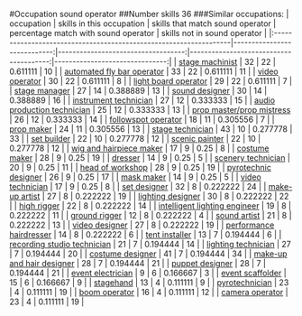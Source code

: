 #Occupation sound operator
##Number skills 36
###Similar occupations:
| occupation                                                        |   skills in this occupation |   skills that match sound operator |   percentage match with sound operator |   skills not in sound operator |
|:------------------------------------------------------------------|----------------------------:|-----------------------------------:|---------------------------------------:|-------------------------------:|
| [stage machinist](stage_machinist.md)                             |                          32 |                                 22 |                               0.611111 |                             10 |
| [automated fly bar operator](automated_fly_bar_operator.md)       |                          33 |                                 22 |                               0.611111 |                             11 |
| [video operator](video_operator.md)                               |                          30 |                                 22 |                               0.611111 |                              8 |
| [light board operator](light_board_operator.md)                   |                          29 |                                 22 |                               0.611111 |                              7 |
| [stage manager](stage_manager.md)                                 |                          27 |                                 14 |                               0.388889 |                             13 |
| [sound designer](sound_designer.md)                               |                          30 |                                 14 |                               0.388889 |                             16 |
| [instrument technician](instrument_technician.md)                 |                          27 |                                 12 |                               0.333333 |                             15 |
| [audio production technician](audio_production_technician.md)     |                          25 |                                 12 |                               0.333333 |                             13 |
| [prop master/prop mistress](prop_master-prop_mistress.md)         |                          26 |                                 12 |                               0.333333 |                             14 |
| [followspot operator](followspot_operator.md)                     |                          18 |                                 11 |                               0.305556 |                              7 |
| [prop maker](prop_maker.md)                                       |                          24 |                                 11 |                               0.305556 |                             13 |
| [stage technician](stage_technician.md)                           |                          43 |                                 10 |                               0.277778 |                             33 |
| [set builder](set_builder.md)                                     |                          22 |                                 10 |                               0.277778 |                             12 |
| [scenic painter](scenic_painter.md)                               |                          22 |                                 10 |                               0.277778 |                             12 |
| [wig and hairpiece maker](wig_and_hairpiece_maker.md)             |                          17 |                                  9 |                               0.25     |                              8 |
| [costume maker](costume_maker.md)                                 |                          28 |                                  9 |                               0.25     |                             19 |
| [dresser](dresser.md)                                             |                          14 |                                  9 |                               0.25     |                              5 |
| [scenery technician](scenery_technician.md)                       |                          20 |                                  9 |                               0.25     |                             11 |
| [head of workshop](head_of_workshop.md)                           |                          28 |                                  9 |                               0.25     |                             19 |
| [pyrotechnic designer](pyrotechnic_designer.md)                   |                          26 |                                  9 |                               0.25     |                             17 |
| [mask maker](mask_maker.md)                                       |                          14 |                                  9 |                               0.25     |                              5 |
| [video technician](video_technician.md)                           |                          17 |                                  9 |                               0.25     |                              8 |
| [set designer](set_designer.md)                                   |                          32 |                                  8 |                               0.222222 |                             24 |
| [make-up artist](make-up_artist.md)                               |                          27 |                                  8 |                               0.222222 |                             19 |
| [lighting designer](lighting_designer.md)                         |                          30 |                                  8 |                               0.222222 |                             22 |
| [high rigger](high_rigger.md)                                     |                          22 |                                  8 |                               0.222222 |                             14 |
| [intelligent lighting engineer](intelligent_lighting_engineer.md) |                          19 |                                  8 |                               0.222222 |                             11 |
| [ground rigger](ground_rigger.md)                                 |                          12 |                                  8 |                               0.222222 |                              4 |
| [sound artist](sound_artist.md)                                   |                          21 |                                  8 |                               0.222222 |                             13 |
| [video designer](video_designer.md)                               |                          27 |                                  8 |                               0.222222 |                             19 |
| [performance hairdresser](performance_hairdresser.md)             |                          14 |                                  8 |                               0.222222 |                              6 |
| [tent installer](tent_installer.md)                               |                          13 |                                  7 |                               0.194444 |                              6 |
| [recording studio technician](recording_studio_technician.md)     |                          21 |                                  7 |                               0.194444 |                             14 |
| [lighting technician](lighting_technician.md)                     |                          27 |                                  7 |                               0.194444 |                             20 |
| [costume designer](costume_designer.md)                           |                          41 |                                  7 |                               0.194444 |                             34 |
| [make-up and hair designer](make-up_and_hair_designer.md)         |                          28 |                                  7 |                               0.194444 |                             21 |
| [puppet designer](puppet_designer.md)                             |                          28 |                                  7 |                               0.194444 |                             21 |
| [event electrician](event_electrician.md)                         |                           9 |                                  6 |                               0.166667 |                              3 |
| [event scaffolder](event_scaffolder.md)                           |                          15 |                                  6 |                               0.166667 |                              9 |
| [stagehand](stagehand.md)                                         |                          13 |                                  4 |                               0.111111 |                              9 |
| [pyrotechnician](pyrotechnician.md)                               |                          23 |                                  4 |                               0.111111 |                             19 |
| [boom operator](boom_operator.md)                                 |                          16 |                                  4 |                               0.111111 |                             12 |
| [camera operator](camera_operator.md)                             |                          23 |                                  4 |                               0.111111 |                             19 |
